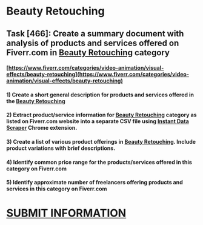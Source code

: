 # Beauty Retouching
## Task [466]: Create a summary document with analysis of products and services offered on Fiverr.com in [Beauty Retouching](https://www.fiverr.com/categories/video-animation/visual-effects/beauty-retouching) category
#### [https://www.fiverr.com/categories/video-animation/visual-effects/beauty-retouching](https://www.fiverr.com/categories/video-animation/visual-effects/beauty-retouching)
#### 1) Create a short general description for products and services offered in the [Beauty Retouching](https://www.fiverr.com/categories/video-animation/visual-effects/beauty-retouching)
#### 2) Extract product/service information for [Beauty Retouching](https://www.fiverr.com/categories/video-animation/visual-effects/beauty-retouching) category as listed on Fiverr.com website into a separate CSV file using [Instant Data Scraper](https://chrome.google.com/webstore/detail/instant-data-scraper/ofaokhiedipichpaobibbnahnkdoiiah) Chrome extension.
#### 3) Create a list of various product offerings in [Beauty Retouching](https://www.fiverr.com/categories/video-animation/visual-effects/beauty-retouching). Include product variations with brief descriptions.
#### 4) Identify common price range for the products/services offered in this category on Fiverr.com
#### 5) Identify approximate number of freelancers offering products and services in this category on Fiverr.com

# [SUBMIT INFORMATION](https://forms.office.com/r/8AEKjkLxKG)
